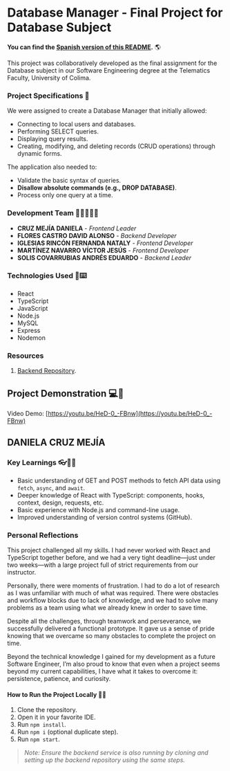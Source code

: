 # Database Manager - Final Project for Database Subject
**You can find the [Spanish version of this README](README.ES.md).** 🌎

This project was collaboratively developed as the final assignment for the Database subject in our Software Engineering degree at the Telematics Faculty, University of Colima.

### Project Specifications 📄
We were assigned to create a Database Manager that initially allowed:
- Connecting to local users and databases.
- Performing SELECT queries.
- Displaying query results.
- Creating, modifying, and deleting records (CRUD operations) through dynamic forms.

The application also needed to:
- Validate the basic syntax of queries.
- **Disallow absolute commands (e.g., DROP DATABASE)**.
- Process only one query at a time.

### Development Team 👥🫱🏼‍🫲🏽
- **CRUZ MEJÍA DANIELA** - *Frontend Leader*
- **FLORES CASTRO DAVID ALONSO** - *Backend Developer*
- **IGLESIAS RINCÓN FERNANDA NATALY** - *Frontend Developer*
- **MARTÍNEZ NAVARRO VÍCTOR JESÚS** - *Frontend Developer*
- **SOLIS COVARRUBIAS ANDRÉS EDUARDO** - *Backend Leader*

### Technologies Used 🚀⌨️
- React
- TypeScript
- JavaScript
- Node.js
- MySQL
- Express
- Nodemon

### Resources
1. [Backend Repository](https://github.com/AndresS0421/mysql-webapp-api).

## Project Demonstration 💻👾
Video Demo: [https://youtu.be/HeD-0_-FBnw](https://youtu.be/HeD-0_-FBnw)

## DANIELA CRUZ MEJÍA

### Key Learnings 👓👏🏼
- Basic understanding of GET and POST methods to fetch API data using `fetch`, `async`, and `await`.
- Deeper knowledge of React with TypeScript: components, hooks, context, design, requests, etc.
- Basic experience with Node.js and command-line usage.
- Improved understanding of version control systems (GitHub).

### Personal Reflections
This project challenged all my skills. I had never worked with React and TypeScript together before, and we had a very tight deadline—just under two weeks—with a large project full of strict requirements from our instructor.

Personally, there were moments of frustration. I had to do a lot of research as I was unfamiliar with much of what was required. There were obstacles and workflow blocks due to lack of knowledge, and we had to solve many problems as a team using what we already knew in order to save time.

Despite all the challenges, through teamwork and perseverance, we successfully delivered a functional prototype. It gave us a sense of pride knowing that we overcame so many obstacles to complete the project on time.

Beyond the technical knowledge I gained for my development as a future Software Engineer, I’m also proud to know that even when a project seems beyond my current capabilities, I have what it takes to overcome it: persistence, patience, and curiosity.

#### How to Run the Project Locally 🧑‍💻
1. Clone the repository.
2. Open it in your favorite IDE.
3. Run `npm install`.
4. Run `npm i` (optional duplicate step).
5. Run `npm start`.
> *Note: Ensure the backend service is also running by cloning and setting up the backend repository using the same steps.*
